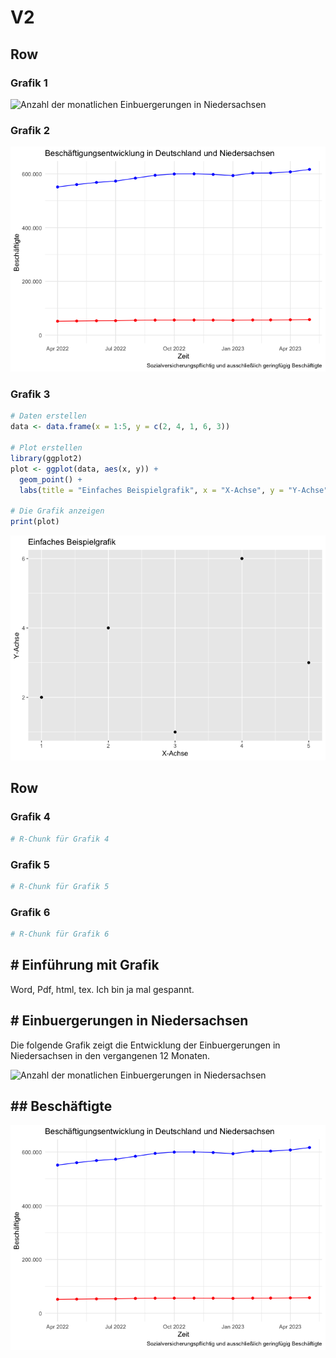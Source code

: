 V2
================

## Row

### Grafik 1

![Anzahl der monatlichen Einbuergerungen in
Niedersachsen](my-document_files/figure-gfm/Einbuergungen-Grafik-1-1.png)

### Grafik 2

![](my-document_files/figure-gfm/Beschaeftigte-Grafik-1-1.png)<!-- -->

### Grafik 3

``` r
# Daten erstellen
data <- data.frame(x = 1:5, y = c(2, 4, 1, 6, 3))

# Plot erstellen
library(ggplot2)
plot <- ggplot(data, aes(x, y)) +
  geom_point() +
  labs(title = "Einfaches Beispielgrafik", x = "X-Achse", y = "Y-Achse")

# Die Grafik anzeigen
print(plot)
```

![](my-document_files/figure-gfm/Grafik3-1.png)<!-- -->

## Row

### Grafik 4

``` r
# R-Chunk für Grafik 4
```

### Grafik 5

``` r
# R-Chunk für Grafik 5
```

### Grafik 6

``` r
# R-Chunk für Grafik 6
```

## \# Einführung mit Grafik

Word, Pdf, html, tex. Ich bin ja mal gespannt.

## \# Einbuergerungen in Niedersachsen

Die folgende Grafik zeigt die Entwicklung der Einbuergerungen in
Niedersachsen in den vergangenen 12 Monaten.

![Anzahl der monatlichen Einbuergerungen in
Niedersachsen](my-document_files/figure-gfm/Einbuergungen_Grafik-1.png)

## \## Beschäftigte

![](my-document_files/figure-gfm/Beschaeftigte_Grafik-1.png)<!-- -->
